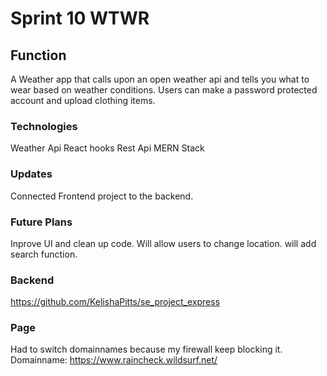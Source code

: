 # Sprint 10  WTWR


## Function

A Weather app that calls upon an open weather api and tells you what to wear based on weather conditions.
Users can make a password protected account and upload clothing items. 

### Technologies
Weather Api
React hooks
Rest Api
MERN Stack


### Updates
Connected Frontend project to the backend.


### Future Plans
Inprove UI and clean up code.
Will allow users to change location. 
will add search function.

### Backend
https://github.com/KelishaPitts/se_project_express

### Page
Had to switch domainnames because my firewall keep blocking it. 
Domainname: https://www.raincheck.wildsurf.net/
